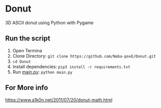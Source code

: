 # Donut
3D ASCII donut using Python with Pygame

## Run the script
 
 1. Open Termina
 2. Clone Directory: ```git clone https://github.com/Naba-poxE/Donut.git```
 3. ```cd Donut```
 4. Install dependencies:   ```pip3 install -r requirements.txt```
 5. Run [main.py](main.py): `python main.py`

## For More info

https://www.a1k0n.net/2011/07/20/donut-math.html